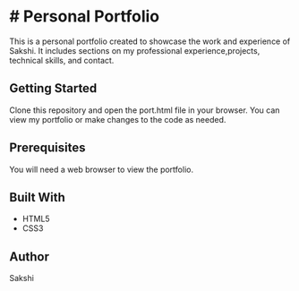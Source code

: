 # # Personal Portfolio
This is a personal portfolio created to showcase the work and experience of Sakshi. It includes sections on my professional experience,projects, technical skills, and contact.

## Getting Started
Clone this repository and open the port.html file in your browser. You can view my portfolio or make changes to the code as needed.

## Prerequisites
You will need a web browser to view the portfolio.

## Built With
* HTML5 
* CSS3 


## Author
Sakshi
